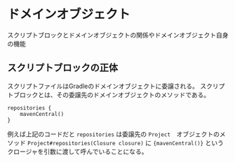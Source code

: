 # ドメインオブジェクト
スクリプトブロックとドメインオブジェクトの関係やドメインオブジェクト自身の機能

## スクリプトブロックの正体
スクリプトファイルはGradleのドメインオブジェクトに委譲される。
スクリプトブロックとは、その委譲先のドメインオブジェクトのメソッドである。
```
repositories {
    mavenCentral()
}
```
例えば上記のコードだと `repositories` は委譲先の `Project`　オブジェクトのメソッド `Project#repositories(Closure closure)` に `{mavenCentral()}` というクロージャを引数に渡して呼んでいることになる。
